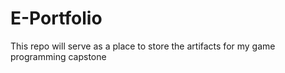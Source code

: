 # E-Portfolio
This repo will serve as a place to store the artifacts for my game programming capstone
